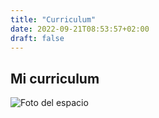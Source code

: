```yaml
---
title: "Curriculum"
date: 2022-09-21T08:53:57+02:00
draft: false
---
```

## Mi curriculum
![Foto del espacio](https://static.nationalgeographic.es/files/styles/image_3200/public/main_image_star-forming_region_carina_nircam_final-5mb.jpg?w=1600&h=1200)
